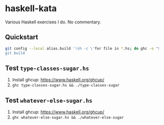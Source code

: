 # haskell-kata
Various Haskell exercises I do. No commentary.

## Quickstart

```bash
git config --local alias.build '!sh -c \'for file in *.hs; do ghc -o "${file%.hs}-bin" "$file"; done\''
git build
```

## Test `type-classes-sugar.hs`

1. Install ghcup: https://www.haskell.org/ghcup/
2. `ghc type-classes-sugar.hs && ./type-classes-sugar`

## Test `whatever-else-sugar.hs`

1. Install ghcup: https://www.haskell.org/ghcup/
2. `ghc whatever-else-sugar.hs && ./whatever-else-sugar`
